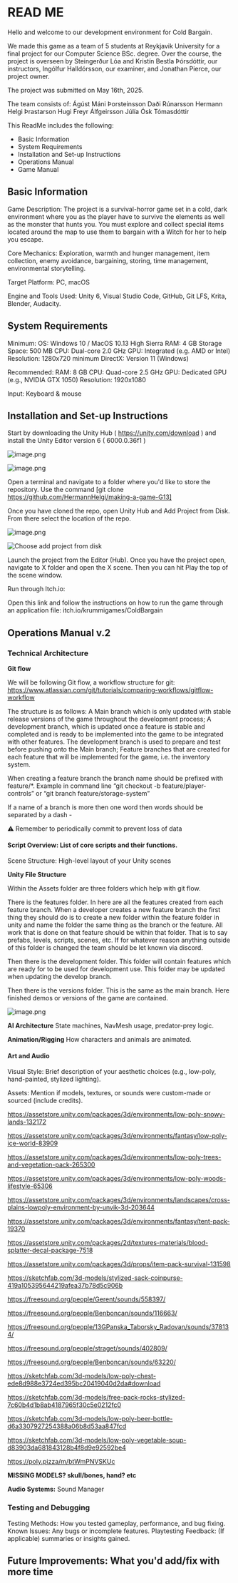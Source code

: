 # READ ME

Hello and welcome to our development environment for Cold Bargain.

We made this game as a team of 5 students at Reykjavik University for a final project for our Computer Science BSc. degree.
Over the course, the project is overseen by Steingerður Lóa and Kristín Bestla Þórsdóttir, our instructors, Ingólfur Halldórsson, our examiner, and Jonathan Pierce, our project owner.

The project was submitted on May 16th, 2025.

The team consists of:
Ágúst Máni Þorsteinsson 
Daði Rúnarsson
Hermann Helgi Þrastarson
Hugi Freyr Álfgeirsson
Júlía Ósk Tómasdóttir


This ReadMe includes the following:

* Basic Information
* System Requirements
* Installation and Set-up Instructions 
* Operations Manual
* Game Manual

## Basic Information

Game Description: The project is a survival-horror game set in a cold, dark environment where you as the player have to survive the elements as well as the monster that hunts you. You must explore and collect special items located around the map to use them to bargain with a Witch for her to help you escape.

Core Mechanics: Exploration, warmth and hunger management, item collection, enemy avoidance, bargaining, storing, time management, environmental storytelling.

Target Platform: PC, macOS

Engine and Tools Used: Unity 6, Visual Studio Code, GitHub, Git LFS, Krita, Blender, Audacity.

## System Requirements

Minimum: 
OS: Windows 10 / MacOS 10.13 High Sierra
RAM: 4 GB
Storage Space: 500 MB 
CPU: Dual-core 2.0 GHz
GPU: Integrated (e.g. AMD or Intel)
Resolution: 1280x720 minimum
DirectX: Version 11 (Windows)

Recommended:
RAM: 8 GB
CPU: Quad-core 2.5 GHz
GPU: Dedicated GPU (e.g., NVIDIA GTX 1050)
Resolution: 1920x1080

Input: Keyboard & mouse


## Installation and Set-up Instructions

Start by downloading the Unity Hub ( https://unity.com/download ) and install the Unity Editor version 6 ( 6000.0.36f1 )  

![image.png](attachment:5e20bbee-41a8-4060-a897-02c0a4d2aada:image.png)

![image.png](attachment:bf4141e2-22a0-4d6c-9463-37b9ee9ba319:image.png)

Open a terminal and navigate to a folder where you'd like to store the repository.
Use the command [git clone https://github.com/HermannHelgi/making-a-game-G13] 

Once you have cloned the repo, open Unity Hub and Add Project from Disk. From there select the location of the repo.

![image.png](attachment:90f081c3-db43-48ee-9a75-8338954df878:image.png)

![Choose add project from disk](attachment:9365f349-09c7-46e3-8a92-b0f97c4c72b7:image.png)

Launch the project from the Editor (Hub).
Once you have the project open, navigate to X folder and open the X scene. Then you can hit Play the top of the scene window.

Run through Itch.io:

Open this link and follow the instructions on how to run the game through an application file:
itch.io/krummigames/ColdBargain


## Operations Manual v.2

### Technical Architecture

**Git flow**

We will be following Git flow, a workflow structure for git: https://www.atlassian.com/git/tutorials/comparing-workflows/gitflow-workflow

The structure is as follows: A Main branch which is only updated with stable release versions of the game throughout the development process; A development branch, which is updated once a feature is stable and completed and is ready to be implemented into the game to be integrated with other features. The development branch is used to prepare and test before pushing onto the Main branch; Feature branches that are created for each feature that will be implemented for the game, i.e. the inventory system.

When creating a feature branch the branch name should be prefixed with feature/*. Example in command line “git checkout -b feature/player-controls” or “git branch feature/storage-system”

If a name of a branch is more then one word then words should be separated by a dash -

<aside>
⚠️
Remember to periodically commit to prevent loss of data
</aside>

#### Script Overview: List of core scripts and their functions.

Scene Structure: High-level layout of your Unity scenes

**Unity File Structure**

Within the Assets folder are three folders which help with git flow. 

There is the features folder. In here are all the features created from each feature branch. When a developer creates a new feature branch the first thing they should do is to create a new folder within the feature folder in unity and name the folder the same thing as the branch or the feature. All work that is done on that feature should be within that folder. That is to say prefabs, levels, scripts, scenes, etc. If for whatever reason anything outside of this folder is changed the team should be let known via discord.

Then there is the development folder. This folder will contain features which are ready for to be used for development use. This folder may be updated when updating the develop branch.

Then there is the versions folder. This is the same as the main branch. Here finished demos or versions of the game are contained.

![image.png](attachment:f9b08c94-9ada-4818-9d76-0b9275619c18:image.png)

**AI Architecture**
State machines, NavMesh usage, predator-prey logic.

**Animation/Rigging**
How characters and animals are animated.

#### Art and Audio

Visual Style: Brief description of your aesthetic choices (e.g., low-poly, hand-painted, stylized lighting).

Assets: Mention if models, textures, or sounds were custom-made or sourced (include credits).

https://assetstore.unity.com/packages/3d/environments/low-poly-snowy-lands-132172

https://assetstore.unity.com/packages/3d/environments/fantasy/low-poly-ice-world-83909

https://assetstore.unity.com/packages/3d/environments/low-poly-trees-and-vegetation-pack-265300

https://assetstore.unity.com/packages/3d/environments/low-poly-woods-lifestyle-65306

https://assetstore.unity.com/packages/3d/environments/landscapes/cross-plains-lowpoly-environment-by-unvik-3d-203644

https://assetstore.unity.com/packages/3d/environments/fantasy/tent-pack-19370

https://assetstore.unity.com/packages/2d/textures-materials/blood-splatter-decal-package-7518

https://assetstore.unity.com/packages/3d/props/item-pack-survival-131598

https://sketchfab.com/3d-models/stylized-sack-coinpurse-419a105395644219afea37b78d5c906b

https://freesound.org/people/Gerent/sounds/558397/

https://freesound.org/people/Benboncan/sounds/116663/

https://freesound.org/people/13GPanska_Taborsky_Radovan/sounds/378134/

https://freesound.org/people/straget/sounds/402809/

https://freesound.org/people/Benboncan/sounds/63220/

https://sketchfab.com/3d-models/low-poly-chest-ede8d988e3724ed395bc20419040d2da#download

https://sketchfab.com/3d-models/free-pack-rocks-stylized-7c60b4d1b8ab4187965f30c5e0212fc0

https://sketchfab.com/3d-models/low-poly-beer-bottle-d6a3307927254388a06b8d53aa847fcd

https://sketchfab.com/3d-models/low-poly-vegetable-soup-d83903da681843128b4f8d9e92592be4

https://poly.pizza/m/btWmPNVSKUc

__**MISSING MODELS? skull/bones, hand? etc**__

**Audio Systems:**
Sound Manager

### Testing and Debugging

Testing Methods: How you tested gameplay, performance, and bug fixing.
Known Issues: Any bugs or incomplete features.
Playtesting Feedback: (If applicable) summaries or insights gained.

## Future Improvements: What you'd add/fix with more time
